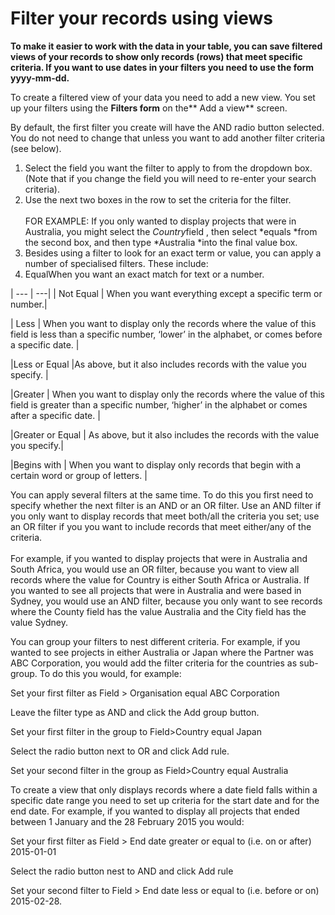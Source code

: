 

# Filter your records using views

**To make it easier to work with the data in your table, you can save filtered views of your records to show only records (rows) that meet specific criteria. If you want to use dates in your filters you need to use the form yyyy-mm-dd.**

To create a filtered view of your data you need to add a new view. You set up your filters using the&nbsp;**Filters form** on the**&nbsp;Add a view**&nbsp;screen.

By default, the first filter you create will have the AND radio button selected. You do not need to change that unless you want to add another filter criteria (see below).

1. Select the field you want the filter to apply to from the dropdown box. (Note that if you change the field you will need to re-enter your search criteria).
2. Use the next two boxes in the row to set the criteria for the filter.
   <br>
   <br>FOR EXAMPLE: If you only wanted to display projects that were in Australia, you might select the *Country*field , then select&nbsp;*equals&nbsp;*from the second box, and then type&nbsp;*Australia&nbsp;*into the final value box.
3. Besides using a filter to look for an exact term or value, you can apply a number of specialised filters. These include:
4. EqualWhen you want an exact match for text or a number.

| --- | ---|
| Not Equal | When you want everything except a specific term or number.|

| Less | When you want to display only the records where the value of this field is less than a specific number, ‘lower’ in the alphabet, or comes before a specific date. |

|Less or Equal |As above, but it also includes records with the value you specify. |

|Greater | When you want to display only the records where the value of this field is greater than a specific number, ‘higher’ in the alphabet or comes after a specific date. |

|Greater or Equal | As above, but it also includes the records with the value you specify.| 

|Begins with | When you want to display only records that begin with a certain word or group of letters. |

You can apply several filters at the same time. To do this you first need to specify whether the next filter is an AND or an OR filter. Use an AND filter if you only want to display records that meet both/all the criteria you set; use an OR filter if you you want to include records that meet either/any of the criteria.
<br>
<br>For example, if you wanted to display projects that were in Australia and South Africa, you would use an OR filter, because you want to view all records where the value for Country is either South Africa or Australia. If you wanted to see all projects that were in Australia and were based in Sydney, you would use an AND filter, because you only want to see records where the County field has the value Australia and the City field has the value Sydney.

You can group your filters to nest different criteria. For example, if you wanted to see projects in either Australia or Japan where the Partner was ABC Corporation, you would add the filter criteria for the countries as sub-group. To do this you would, for example:

Set your first filter as Field &gt; Organisation equal ABC Corporation

Leave the filter type as AND and click the Add group button.

Set your first filter in the group to Field&gt;Country equal Japan

Select the radio button next to OR and click Add rule.

Set your second filter in the group as Field&gt;Country equal Australia

To create a view that only displays records where a date field falls within a specific date range you need to set up criteria for the start date and for the end date. For example, if you wanted to display all projects that ended between 1 January and the 28 February 2015 you would:

Set your first filter as Field &gt; End date greater or equal to (i.e. on or after) 2015-01-01

Select the radio button nest to AND and click Add rule

Set your second filter to Field &gt; End date less or equal to (i.e. before or on) 2015-02-28.